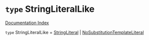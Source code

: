 # `type` StringLiteralLike

[Documentation Index](../README.md)

`type` StringLiteralLike = [StringLiteral](../interface.StringLiteral/README.md) | [NoSubstitutionTemplateLiteral](../interface.NoSubstitutionTemplateLiteral/README.md)